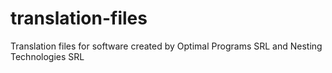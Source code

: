 # translation-files
Translation files for software created by Optimal Programs SRL and Nesting Technologies SRL
